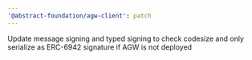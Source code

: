 ```yaml
---
'@abstract-foundation/agw-client': patch
---
```


Update message signing and typed signing to check codesize and only serialize as ERC-6942 signature if AGW is not deployed
